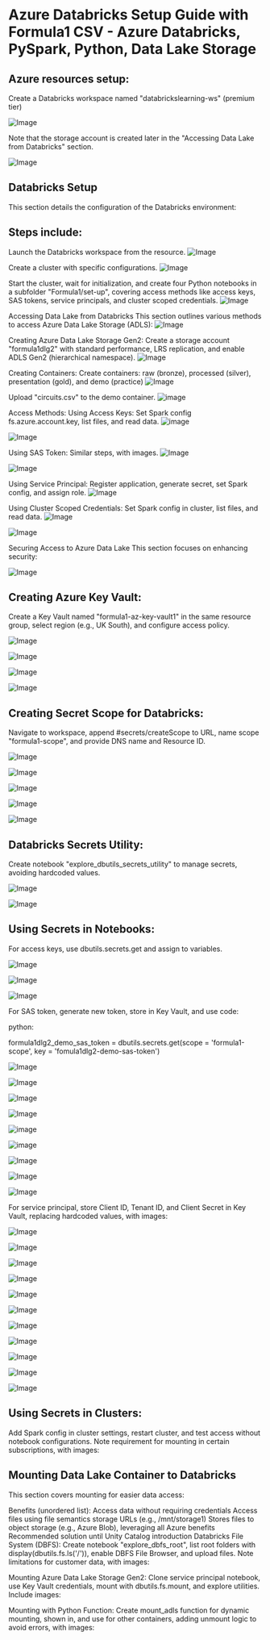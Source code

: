 # Azure Databricks Setup Guide with Formula1 CSV - Azure Databricks, PySpark, Python, Data Lake Storage

## Azure resources setup:

Create a Databricks workspace named "databrickslearning-ws" (premium tier)

![Image](https://github.com/user-attachments/assets/4509beaa-5e24-4db9-80a2-48f8ac204293)


Note that the storage account is created later in the "Accessing Data Lake from Databricks" section.

![Image](https://github.com/user-attachments/assets/df8c79e1-3006-4b06-a17c-60badfe29415)

## Databricks Setup
This section details the configuration of the Databricks environment:

## Steps include:
Launch the Databricks workspace from the resource.
![Image](https://github.com/user-attachments/assets/255462fd-930a-4137-ade3-52daf6a99663)

Create a cluster with specific configurations.
![Image](https://github.com/user-attachments/assets/83fc8d6c-6f91-4734-bca3-85d8c7ce4148)


Start the cluster, wait for initialization, and create four Python notebooks in a subfolder "Formula1/set-up", covering access methods like access keys, SAS tokens, service principals, and cluster scoped credentials.
![Image](https://github.com/user-attachments/assets/cdf528bf-396e-4b2c-a74a-9219cfc01f67)


Accessing Data Lake from Databricks
This section outlines various methods to access Azure Data Lake Storage (ADLS):
![Image](https://github.com/user-attachments/assets/86b521be-fc21-4d88-aa50-ee37cc7fa2d3)


Creating Azure Data Lake Storage Gen2:
Create a storage account "formula1dlg2" with standard performance, LRS replication, and enable ADLS Gen2 (hierarchical namespace).
![Image](https://github.com/user-attachments/assets/c731e0f9-3ac1-4e44-a596-a545c78e324e)


Creating Containers:
Create containers: raw (bronze), processed (silver), presentation (gold), and demo (practice)
![Image](https://github.com/user-attachments/assets/2cf94c30-945b-48ab-b61e-d8db8970fb0f)


Upload "circuits.csv" to the demo container.
![image](https://github.com/user-attachments/assets/16107883-d8e3-432f-b106-fb2ace704bd4)


Access Methods:
Using Access Keys: Set Spark config fs.azure.account.key, list files, and read data.
![image](https://github.com/user-attachments/assets/50aaf024-27ef-46cf-874b-2c8e7aa731b2)

![Image](https://github.com/user-attachments/assets/69e0c7de-79a9-4e8d-9928-be810db3cb71)

Using SAS Token: Similar steps, with images.
![Image](https://github.com/user-attachments/assets/eb103377-440e-41a4-9c0e-aff5c59f4b2b)

![Image](https://github.com/user-attachments/assets/f3d1e397-d787-415a-85a1-d704f6856618)


Using Service Principal: Register application, generate secret, set Spark config, and assign role.
![Image](https://github.com/user-attachments/assets/4e829266-171f-4d22-98e6-d024f1bb39c7)

Using Cluster Scoped Credentials: Set Spark config in cluster, list files, and read data.
![Image](https://github.com/user-attachments/assets/a3ec9cc9-89cb-4c5a-bb2e-549f3109bf7b)

![Image](https://github.com/user-attachments/assets/d6b797c2-b588-4cb5-9c2e-f2c9ca76d211)

Securing Access to Azure Data Lake
This section focuses on enhancing security:

![Image](https://github.com/user-attachments/assets/2c4a81f7-5658-4326-98fb-4f72f696aa3a)



## Creating Azure Key Vault:
Create a Key Vault named "formula1-az-key-vault1" in the same resource group, select region (e.g., UK South), and configure access policy. 

![Image](https://github.com/user-attachments/assets/2c4a81f7-5658-4326-98fb-4f72f696aa3a)

![Image](https://github.com/user-attachments/assets/e84da5b3-ffe5-49c5-b7c2-eb4615447bf3)

![Image](https://github.com/user-attachments/assets/bdf6cf4c-f9a5-4225-a252-7ed838b931b9)

![Image](https://github.com/user-attachments/assets/4ae8af80-36d3-461f-b7a6-55b5da005d0d)


## Creating Secret Scope for Databricks:
Navigate to workspace, append #secrets/createScope to URL, name scope "formula1-scope", and provide DNS name and Resource ID.

![Image](https://github.com/user-attachments/assets/a65d07b8-5d2c-4563-b63b-4be70ce184ad)

![Image](https://github.com/user-attachments/assets/934292d1-1ad0-4c29-bd69-57f96459de61)

![Image](https://github.com/user-attachments/assets/bf114e9d-dce7-4df9-9439-16cd59b457d9)

![Image](https://github.com/user-attachments/assets/d621bfa1-6d66-4ade-979f-3caf00fbc83d)

![Image](https://github.com/user-attachments/assets/88db3695-5326-49bb-872a-17015b6304ca)


## Databricks Secrets Utility:
Create notebook "explore_dbutils_secrets_utility" to manage secrets, avoiding hardcoded values.

![Image](https://github.com/user-attachments/assets/89268ad6-a56f-48a3-a9a0-53ca5e9e33bc)

![Image](https://github.com/user-attachments/assets/73e175d0-2131-400f-8f93-40e255ee551b)


## Using Secrets in Notebooks:
For access keys, use dbutils.secrets.get and assign to variables.

![Image](https://github.com/user-attachments/assets/f33a9647-08e3-4fed-9cb2-24344164b91c)

![Image](https://github.com/user-attachments/assets/05ad0caa-da33-4b41-b56e-0a9d5666604b)

![Image](https://github.com/user-attachments/assets/76c5b87e-37bd-48e0-a6f2-f729300e7afc)


For SAS token, generate new token, store in Key Vault, and use code:

python:

formula1dlg2_demo_sas_token = dbutils.secrets.get(scope = 'formula1-scope', key = 'fomula1dlg2-demo-sas-token')


![Image](https://github.com/user-attachments/assets/d306e5a7-c20c-497f-87a1-203c5c8471dd)

![Image](https://github.com/user-attachments/assets/b0e0ca34-906c-47c7-a431-e7deaa6e9696)

![Image](https://github.com/user-attachments/assets/e312dd70-5a15-49c9-bf0f-c3a012bc6953)

![Image](https://github.com/user-attachments/assets/f861a225-28ec-4638-b1a5-a7ae6a3e9383)

![image](https://github.com/user-attachments/assets/634b8042-db8a-4981-915b-3aa7e463a5d5)

![image](https://github.com/user-attachments/assets/25daa138-e2f5-4854-9ec7-51b35193d2a9)

![Image](https://github.com/user-attachments/assets/b5e779a1-6a88-4a12-b860-2c8c21819359)

![Image](https://github.com/user-attachments/assets/81c908be-fd3b-4283-b013-cc4124f53098)

![Image](https://github.com/user-attachments/assets/9aae5637-4ef7-4415-b785-ed8acf4fd779)






For service principal, store Client ID, Tenant ID, and Client Secret in Key Vault, replacing hardcoded values, with images:


![Image](https://github.com/user-attachments/assets/fd75faa4-dac0-44bd-b962-09f6a09a897a)


![Image](https://github.com/user-attachments/assets/3e3e0171-283e-4a85-8ce3-434d568e40a2)


![Image](https://github.com/user-attachments/assets/5026f1cc-2b9e-4668-acd0-6d1d3061aae8)


![Image](https://github.com/user-attachments/assets/156367a8-0228-44db-9ea7-55076d0bda0e)


![Image](https://github.com/user-attachments/assets/c342fa89-f0a1-4f84-8a61-f1fe2b1a46f4)


![Image](https://github.com/user-attachments/assets/d0f2b289-9dc3-4c37-acc4-218a54df5949)


![Image](https://github.com/user-attachments/assets/f81c1d9a-6587-40f3-85f8-0af803a129ad)


![Image](https://github.com/user-attachments/assets/d3b6bf42-08f0-4b23-901b-49a7cc08fc9b)


![Image](https://github.com/user-attachments/assets/42c20438-9ab0-4f5e-bfc6-0d5c9ad219a3)


![Image](https://github.com/user-attachments/assets/f5c2072d-9b5e-4bd7-980b-0d686812d090)


![Image](https://github.com/user-attachments/assets/8489774c-bf79-4663-8137-d4e40fa9d376)





## Using Secrets in Clusters:
Add Spark config in cluster settings, restart cluster, and test access without notebook configurations. Note requirement for mounting in certain subscriptions, with images:



## Mounting Data Lake Container to Databricks
This section covers mounting for easier data access:

Benefits (unordered list):
Access data without requiring credentials
Access files using file semantics storage URLs (e.g., /mnt/storage1)
Stores files to object storage (e.g., Azure Blob), leveraging all Azure benefits
Recommended solution until Unity Catalog introduction
Databricks File System (DBFS):
Create notebook "explore_dbfs_root", list root folders with display(dbutils.fs.ls('/')), enable DBFS File Browser, and upload files. Note limitations for customer data, with images:










Mounting Azure Data Lake Storage Gen2:
Clone service principal notebook, use Key Vault credentials, mount with dbutils.fs.mount, and explore utilities. Include images:









Mounting with Python Function:
Create mount_adls function for dynamic mounting, shown in, and use for other containers, adding unmount logic to avoid errors, with images:







